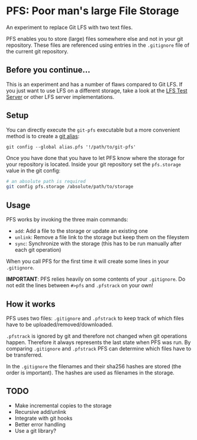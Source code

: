 # PFS: **P**oor man's large **F**ile **S**torage

An experiment to replace Git LFS with two text files.

PFS enables you to store (large) files somewhere else and not in your git repository. These files are referenced using entries in the `.gitignore` file of the current git repository.

## Before you continue...

This is an experiment and has a number of flaws compared to Git LFS. If you just want to use LFS on a different storage, take a look at the [LFS Test Server](https://github.com/git-lfs/lfs-test-server) or other LFS server implementations.

## Setup

You can directly execute the `git-pfs` executable but a more convenient method is to create a [git alias](https://git-scm.com/book/en/v2/Git-Basics-Git-Aliases):

    git config --global alias.pfs '!/path/to/git-pfs'

Once you have done that you have to let PFS know where the storage for your repository is located. Inside your git repository set the `pfs.storage` value in the git config:

``` sh
# an absolute path is required
git config pfs.storage /absolute/path/to/storage
```

## Usage

PFS works by invoking the three main commands:

+ `add`: Add a file to the storage or update an existing one
+ `unlink`: Remove a file link to the storage but keep them on the fileystem
+ `sync`: Synchronize with the storage (this has to be run manually after each git operation)

When you call PFS for the first time it will create some lines in your `.gitignore`.

**IMPORTANT**: PFS relies heavily on some contents of your `.gitignore`. Do not edit the lines between `#>pfs` and `.pfstrack` on your own!

## How it works

PFS uses two files: `.gitignore` and `.pfstrack` to keep track of which files have to be uploaded/removed/downloaded.

`.pfstrack` is ignored by git and therefore not changed when git operations happen. Therefore it always represents the last state when PFS was run. By comparing `.gitignore` and `.pfstrack` PFS can determine which files have to be transferred.

In the `.gitignore` the filenames and their sha256 hashes are stored (the order is important). The hashes are used as filenames in the storage.

## TODO

+ Make incremental copies to the storage
+ Recursive add/unlink
+ Integrate with git hooks
+ Better error handling
+ Use a git library?
